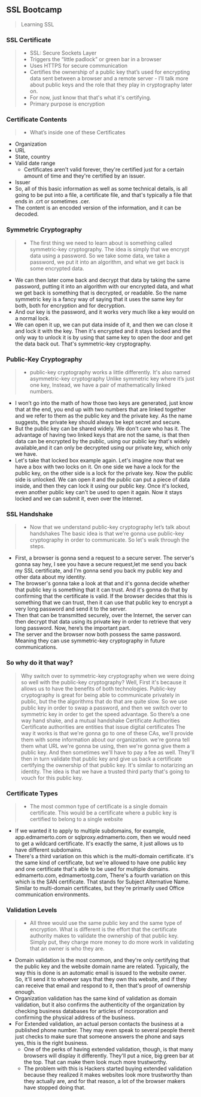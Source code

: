 ## SSL Bootcamp
> Learning SSL

### SSL Certificate
> - SSL: Secure Sockets Layer
> - Triggers the “little padlock” or green bar in a browser 
> - Uses HTTPS for secure communication
> - Certifies the ownership of a public key that’s used for encrypting data sent between a browser and a remote server 
	- I’ll talk more about public keys and the role that they play in cryptography later on.
> - For now, just know that that's what it's certifying.
> - Primary purpose is encryption

### Certificate Contents
> - What’s inside one of these Certificates 
- Organization
- URL
- State, country
- Valid date range
	- Certificates aren't valid forever, they're certified just for a certain amount of time and they're certified by an issuer.
- Issuer
- So, all of this basic information as well as some technical details, is all going to be put into a file, a certificate file, and that's typically a file that ends in .crt or sometimes .cer.
- The content is an encoded version of the information, and it can be decoded.

### Symmetric Cryptography
> - The first thing we need to learn about is something called symmetric-key cryptography. The idea is simply that we encrypt data using a password. So we take some data, we take a password, we put it into an algorithm, and what we get back is some encrypted data.
- We can then later come back and decrypt that data by taking the same password, putting it into an algorithm with our encrypted data, and what we get back is something that is decrypted, or readable. So the name symmetric key is a fancy way of saying that it uses the same key for both, both for encryption and for decryption.
- And our key is the password, and it works very much like a key would on a normal lock. 
- We can open it up, we can put data inside of it, and then we can close it and lock it with the key. Then it's encrypted and it stays locked and the only way to unlock it is by using that same key to open the door and get the data back out. That's symmetric-key cryptography.

### Public-Key Cryptography
>- public-key cryptography works a little differently. It's also named asymmetric-key cryptography
Unlike symmetric key where it’s just one key, Instead, we have a pair of mathematically linked numbers.
- I won’t go into the math of how those two keys are generated, just know that at the end, you end up with two numbers that are linked together and we refer to them as the public key and the private key.
As the name suggests, the private key should always be kept secret and secure.
- But the public key can be shared widely. We don't care who has it.
The advantage of having two linked keys that are not the same, is that then data can be encrypted by the public, using our public key that's widely available,and it can only be decrypted using our private key, which only we have.
- Let's take that locked box example again. Let's imagine now that we have a box with two locks on it. On one side we have a lock for the public key, on the other side is a lock for the private key. Now the public side is unlocked. We can open it and the public can put a piece of data inside, and then they can lock it using our public key. Once it's locked, even another public key can't be used to open it again. Now it stays locked and we can submit it, even over the Internet.

### SSL Handshake
> - Now that we understand public-key cryptography let’s talk about handshakes
The basic idea is that we're gonna use public-key cryptography in order to communicate. So let's walk through the steps.
- First, a browser is gonna send a request to a secure server. The server's gonna say hey, I see you have a secure request,let me send you back my SSL certificate, and I'm gonna send you back my public key and other data about my identity.
- The browser's gonna take a look at that and it's gonna decide whether that public key is something that it can trust. And it's gonna do that by confirming that the certificate is valid. 
If the browser decides that this is something that we can trust, then it can use that public key to encrypt a very long password and send it to the server.
- Then that can be transmitted securely, over the Internet, the server can then decrypt that data using its private key in order to retrieve that very long password.
Now, here’s the important part.
- The server and the browser now both possess the same password. Meaning they can use symmetric-key cryptography in future communications.

### So why do it that way? 
> Why switch over to symmetric-key cryptography when we were doing so well with the public-key cryptography? 
Well, First it's because it allows us to have the benefits of both technologies. Public-key cryptography is great for being able to communicate privately in public, but the the algorithms that do that are quite slow. 
So we use public key in order to swap a password, and then we switch over to symmetric key in order to get the speed advantage.
So there’s a one way hand shake, and a mutual handshake
Certificate Authorities
Certificate authorities are entities that issue digital certificates
The way it works is that we're gonna go to one of these CAs, we'll provide them with some information about our organization.
we're gonna tell them what URL we're gonna be using, then we're gonna give them a public key. And then sometimes we'll have to pay a fee as well. They'll then in turn validate that public key and give us back a certificate certifying the ownership of that public key. It's similar to notarizing an identity.
The idea is that we have a trusted third party that's going to vouch for this public key. 

### Certificate Types
> - The most common type of certificate is a single domain certificate. This would be a certificate where a public key is certified to belong to a single website 
- If we wanted it to apply to multiple subdomains, for example, app.edmamerto.com or sqlproxy.edmamerto.com, then we would need to get a wildcard certificate. It's exactly the same, it just allows us to have different subdomains.
- There's a third variation on this which is the multi-domain certificate. it's the same kind of certificate, but we're allowed to have one public key and one certificate that's able to be used for multiple domains. edmamerto.com, edmamertostg.com, 
There's a fourth variation on this which is the SAN certificate. That stands for Subject Alternative Name. Similar to multi-domain certificates, but they're primarily used Office communication environments.

### Validation Levels
> - All three would use the same public key and the same type of encryption. What is different is the effort that the certificate authority makes to validate the ownership of that public key. Simply put, they charge more money to do more work in validating that an owner is who they are.
- Domain validation is the most common, and they're only certifying that the public key and the website domain name are related. Typically, the way this is done is an automatic email is issued to the website owner. So, it'll send it to whoever says that they own this website, and if they can receive that email and respond to it, then that's proof of ownership enough. 
- Organization validation has the same kind of validation as domain validation, but it also confirms the authenticity of the organization by checking business databases for articles of incorporation and confirming the physical address of the business. 
- For Extended validation, an actual person contacts the business at a published phone number. They may even speak to several people thereit just checks to make sure that someone answers the phone and says yes, this is the right business. 
	- One of the perks of having extended validation, though, is that many browsers will display it differently. They'll put a nice, big green bar at the top. That can make them look much more trustworthy.
	- The problem with this is Hackers started buying extended validation because they realized it makes websites look more trustworthy than they actually are, and for that reason, a lot of the browser makers have stopped doing that.